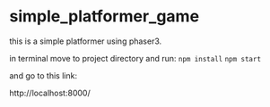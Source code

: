 # simple_platformer_game

this is a simple platformer using phaser3.

in terminal move to project directory and run:
`npm install`
`npm start`

and go to this link:

http://localhost:8000/
